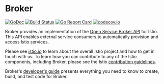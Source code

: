 # Broker

[![GoDoc](https://godoc.org/github.com/istio/broker?status.svg)](https://godoc.org/github.com/istio/broker)
[![Build Status](https://testing.istio.io/buildStatus/icon?job=broker/postsubmit)](https://testing.istio.io/job/broker/)
[![Go Report Card](https://goreportcard.com/badge/github.com/istio/broker)](https://goreportcard.com/report/github.com/istio/broker)
[![codecov.io](https://codecov.io/github/istio/broker/coverage.svg?branch=master)](https://codecov.io/github/istio/broker?branch=master)

Broker provides an implementation of the [Open Service Broker API](https://docs.cloudfoundry.org/services/api.html) for Istio.
This API enables external service consumers to automatically provision and access Istio services.

Please see [istio.io](https://istio.io)
to learn about the overall Istio project and how to get in touch with us. To learn how you can
contribute to any of the Istio components, including Broker, please
see the Istio [contribution guidelines](https://github.com/istio/istio/blob/master/CONTRIBUTING.md).

Broker's [developer's guide](doc/dev/development.md) presents everything
you need to know to create, build, and test code for Broker.
